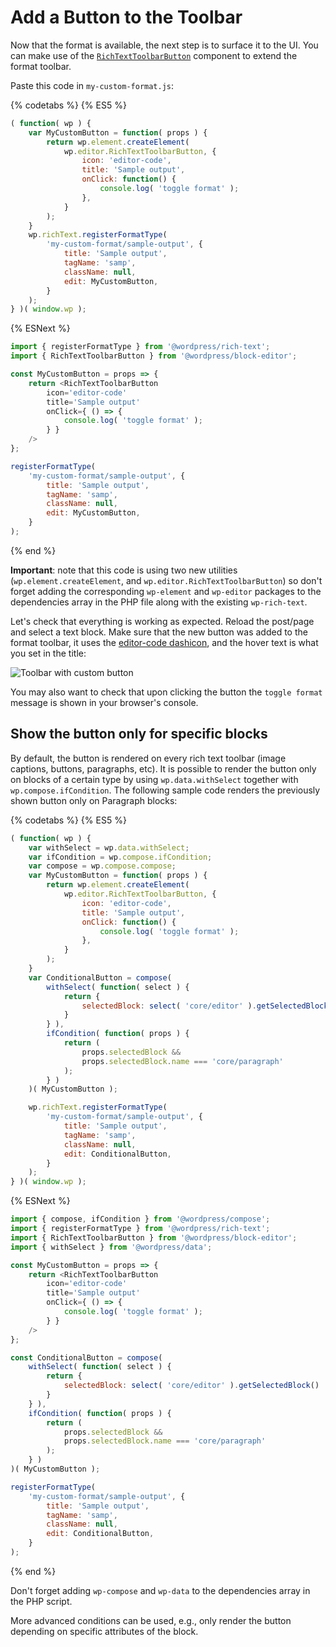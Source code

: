 # Add a Button to the Toolbar

Now that the format is available, the next step is to surface it to the UI. You can make use of the [`RichTextToolbarButton`](https://github.com/WordPress/gutenberg/tree/HEAD/packages/block-editor/src/components/rich-text#richtexttoolbarbutton) component to extend the format toolbar.

Paste this code in `my-custom-format.js`:

{% codetabs %}
{% ES5 %}
```js
( function( wp ) {
	var MyCustomButton = function( props ) {
		return wp.element.createElement(
			wp.editor.RichTextToolbarButton, {
				icon: 'editor-code',
				title: 'Sample output',
				onClick: function() {
					console.log( 'toggle format' );
				},
			}
		);
	}
	wp.richText.registerFormatType(
		'my-custom-format/sample-output', {
			title: 'Sample output',
			tagName: 'samp',
			className: null,
			edit: MyCustomButton,
		}
	);
} )( window.wp );
```
{% ESNext %}
```js
import { registerFormatType } from '@wordpress/rich-text';
import { RichTextToolbarButton } from '@wordpress/block-editor';

const MyCustomButton = props => {
	return <RichTextToolbarButton
		icon='editor-code'
		title='Sample output'
		onClick={ () => {
			console.log( 'toggle format' );
		} }
	/>
};

registerFormatType(
	'my-custom-format/sample-output', {
		title: 'Sample output',
		tagName: 'samp',
		className: null,
		edit: MyCustomButton,
	}
);
```
{% end %}

**Important**: note that this code is using two new utilities (`wp.element.createElement`, and `wp.editor.RichTextToolbarButton`) so don't forget adding the corresponding `wp-element` and `wp-editor` packages to the dependencies array in the PHP file along with the existing `wp-rich-text`.

Let's check that everything is working as expected. Reload the post/page and select a text block. Make sure that the new button was added to the format toolbar, it uses the [editor-code dashicon](https://developer.wordpress.org/resource/dashicons/#editor-code), and the hover text is what you set in the title:

![Toolbar with custom button](https://raw.githubusercontent.com/WordPress/gutenberg/HEAD/docs/assets/toolbar-with-custom-button.png)

You may also want to check that upon clicking the button the `toggle format` message is shown in your browser's console.

## Show the button only for specific blocks

By default, the button is rendered on every rich text toolbar (image captions, buttons, paragraphs, etc).
It is possible to render the button only on blocks of a certain type by using `wp.data.withSelect` together with `wp.compose.ifCondition`.
The following sample code renders the previously shown button only on Paragraph blocks:

{% codetabs %}
{% ES5 %}
```js
( function( wp ) {
	var withSelect = wp.data.withSelect;
	var ifCondition = wp.compose.ifCondition;
	var compose = wp.compose.compose;
	var MyCustomButton = function( props ) {
		return wp.element.createElement(
			wp.editor.RichTextToolbarButton, {
				icon: 'editor-code',
				title: 'Sample output',
				onClick: function() {
					console.log( 'toggle format' );
				},
			}
		);
	}
	var ConditionalButton = compose(
		withSelect( function( select ) {
			return {
				selectedBlock: select( 'core/editor' ).getSelectedBlock()
			}
		} ),
		ifCondition( function( props ) {
			return (
				props.selectedBlock &&
				props.selectedBlock.name === 'core/paragraph'
			);
		} )
	)( MyCustomButton );

	wp.richText.registerFormatType(
		'my-custom-format/sample-output', {
			title: 'Sample output',
			tagName: 'samp',
			className: null,
			edit: ConditionalButton,
		}
	);
} )( window.wp );
```
{% ESNext %}
```js
import { compose, ifCondition } from '@wordpress/compose';
import { registerFormatType } from '@wordpress/rich-text';
import { RichTextToolbarButton } from '@wordpress/block-editor';
import { withSelect } from '@wordpress/data';

const MyCustomButton = props => {
	return <RichTextToolbarButton
		icon='editor-code'
		title='Sample output'
		onClick={ () => {
			console.log( 'toggle format' );
		} }
	/>
};

const ConditionalButton = compose(
	withSelect( function( select ) {
		return {
			selectedBlock: select( 'core/editor' ).getSelectedBlock()
		}
	} ),
	ifCondition( function( props ) {
		return (
			props.selectedBlock &&
			props.selectedBlock.name === 'core/paragraph'
		);
	} )
)( MyCustomButton );

registerFormatType(
	'my-custom-format/sample-output', {
		title: 'Sample output',
		tagName: 'samp',
		className: null,
		edit: ConditionalButton,
	}
);
```
{% end %}

Don't forget adding `wp-compose` and `wp-data` to the dependencies array in the PHP script.

More advanced conditions can be used, e.g., only render the button depending on specific attributes of the block.
